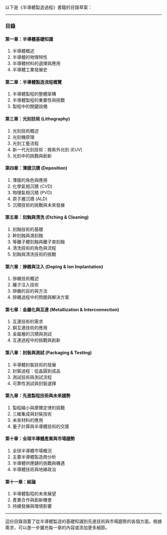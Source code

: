 以下是《半導體製造過程》書籍的目錄草案：

---

### 目錄

#### 第一章：半導體基礎知識
1. 半導體概述  
2. 半導體的物理特性  
3. 半導體材料的選擇與應用  
4. 半導體工業發展史

#### 第二章：半導體製造流程概覽
1. 半導體製程的整體架構  
2. 半導體製程的重要性與挑戰  
3. 製程中的關鍵設備

#### 第三章：光刻技術 (Lithography)
1. 光刻技術概述  
2. 光刻機原理  
3. 光刻工藝流程  
4. 新一代光刻技術：極紫外光刻 (EUV)  
5. 光刻中的挑戰與創新

#### 第四章：薄膜沉積 (Deposition)
1. 薄膜的角色與應用  
2. 化學氣相沉積 (CVD)  
3. 物理氣相沉積 (PVD)  
4. 原子層沉積 (ALD)  
5. 沉積技術的挑戰與未來發展

#### 第五章：刻蝕與清洗 (Etching & Cleaning)
1. 刻蝕技術的基礎  
2. 幹刻蝕與濕刻蝕  
3. 等離子體刻蝕與離子束刻蝕  
4. 清洗技術的角色與流程  
5. 刻蝕與清洗技術的挑戰

#### 第六章：摻雜與注入 (Doping & Ion Implantation)
1. 摻雜技術概述  
2. 離子注入技術  
3. 摻雜的目的與方法  
4. 摻雜過程中的問題與解決方案

#### 第七章：金屬化與互連 (Metallization & Interconnection)
1. 互連技術的需求  
2. 銅互連技術的應用  
3. 金屬層的沉積與測試  
4. 互連過程中的挑戰與創新

#### 第八章：封裝與測試 (Packaging & Testing)
1. 半導體封裝技術的發展  
2. 封裝過程：從晶圓到成品  
3. 測試技術與測試流程  
4. 可靠性測試與封裝選擇

#### 第九章：先進製程技術與未來趨勢
1. 製程縮小與摩爾定律的挑戰  
2. 三維集成與封裝技術  
3. 未來材料的應用  
4. 量子計算與半導體技術的交匯

#### 第十章：全球半導體產業與市場趨勢
1. 全球半導體市場概況  
2. 主要半導體製造商分析  
3. 半導體供應鏈的挑戰與機遇  
4. 半導體技術與地緣政治

#### 第十一章：結論
1. 半導體製程的未來展望  
2. 產業合作與創新機會  
3. 持續發展與環境影響

---

這份目錄涵蓋了從半導體製造的基礎知識到先進技術與市場趨勢的各個方面。根據需求，可以進一步擴充每一章的內容或添加更多細節。